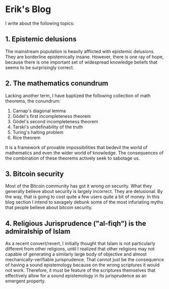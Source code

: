 # Erik's Blog

I write about the following topics:

## 1. Epistemic delusions

The mainstream population is heavily afflicted with epistemic delusions. They are borderline epistemically insane.
However, there is one ray of hope, because there is one important set of widespread knowledge beliefs that seems to be surprisingly correct.

## 2. The mathematics conundrum

Lacking another term, I have baptized the following collection of math theorems, the conundrum:

1. Carnap's diagonal lemma
2. Gödel's first incompleteness theorem
3. Gödel's second incompleteness theorem
4. Tarski's undefinability of the truth
5. Turing's halting problem
6. Rice theorem

It is a framework of provable impossibilities that bedevil the world of mathematics and even the wider world of knowledge.
The consequences of the combination of these theorems actively seek to sabotage us.

## 3. Bitcoin security

Most of the Bitcoin community has got it wrong on security.
What they generally believe about security is largely incorrect.
They are delusional.
By the way, that is going to cost quite a few users quite a bit of money.
In this blog section I intend to savagely debunk some of the most infuriating myths that people believe about bitcoin security.

## 4. Religious Jurisprudence ("al-fiqh") is the admiralship of Islam

As a recent convert/revert, I initially thought that Islam is not particularly different from other religions,
until I realized that other religions may not capable of generating a similarly large body of objective and almost mechanically-verifiable jurisprudence.
That cannot just be the consequence of having a sound epistemology because on the wrong scriptures it would not work.
Therefore, it must be feature of the scriptures themselves that effectively allow for a sound epistemology in its jurisprudence as an emergent property.

